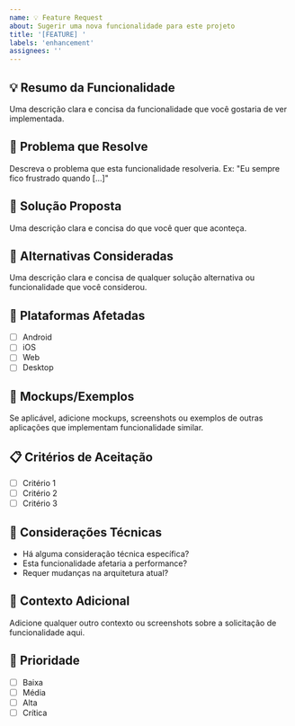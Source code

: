 ```yaml
---
name: 💡 Feature Request
about: Sugerir uma nova funcionalidade para este projeto
title: '[FEATURE] '
labels: 'enhancement'
assignees: ''
---
```


## 💡 Resumo da Funcionalidade
Uma descrição clara e concisa da funcionalidade que você gostaria de ver implementada.

## 🎯 Problema que Resolve
Descreva o problema que esta funcionalidade resolveria. Ex: "Eu sempre fico frustrado quando [...]"

## 💭 Solução Proposta
Uma descrição clara e concisa do que você quer que aconteça.

## 🔄 Alternativas Consideradas
Uma descrição clara e concisa de qualquer solução alternativa ou funcionalidade que você considerou.

## 📱 Plataformas Afetadas
- [ ] Android
- [ ] iOS
- [ ] Web
- [ ] Desktop

## 🎨 Mockups/Exemplos
Se aplicável, adicione mockups, screenshots ou exemplos de outras aplicações que implementam funcionalidade similar.

## 📋 Critérios de Aceitação
- [ ] Critério 1
- [ ] Critério 2
- [ ] Critério 3

## 🔧 Considerações Técnicas
- Há alguma consideração técnica específica?
- Esta funcionalidade afetaria a performance?
- Requer mudanças na arquitetura atual?

## 📝 Contexto Adicional
Adicione qualquer outro contexto ou screenshots sobre a solicitação de funcionalidade aqui.

## 🚀 Prioridade
- [ ] Baixa
- [ ] Média
- [ ] Alta
- [ ] Crítica